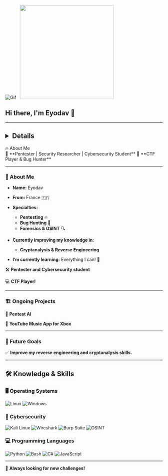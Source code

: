 ![Gif](https://media1.giphy.com/media/v1.Y2lkPTc5MGI3NjExbHlhcGt2MGZyNGU3bnNhandrOGg1bzhtbWdoenQ2dHdzY29rbHNraCZlcD12MV9pbnRlcm5hbF9naWZfYnlfaWQmY3Q9Zw/EaEWuES5SDSpcnOlRt/giphy.gif) &nbsp; <img src="https://www.icegif.com/wp-content/uploads/2023/05/icegif-565.gif" width="300px">

## Hi there, I'm Eyodav 👋  

---

## <details>
  <summary>🔥 About Me</summary>
🔹 **Pentester | Security Researcher | Cybersecurity Student**  
🔹 **CTF Player & Bug Hunter**  

---

### 📝 About Me  
- **Name:** Eyodav  
- **From:** France 🇫🇷  
- **Specialties:**  
  - **Pentesting** 🔥
  - **Bug Hunting** 🐞  
  - **Forensics & OSINT** 🔍  


- **Currently improving my knowledge in:**  
  - **Cryptanalysis & Reverse Engineering**   

- **I’m currently learning:** Everything I can! 🚀  
</details>


🛠 **Pentester and Cybersecurity student**  

💻 **CTF Player!**  

---

### 🏗️ Ongoing Projects  

🚀 **Pentest AI**  

🎵 **YouTube Music App for Xbox**  

---

### 🎯 Future Goals  

✅ **Improve my reverse engineering and cryptanalysis skills.**  

---

## 🛠️ Knowledge & Skills

### 🖥️ Operating Systems
![Linux](https://img.shields.io/badge/Linux-FCC624?style=flat-square&logo=linux&logoColor=black)
![Windows](https://img.shields.io/badge/Windows-0078D6?style=flat-square&logo=windows&logoColor=white)

### 🔹 Cybersecurity
![Kali Linux](https://img.shields.io/badge/Kali_Linux-557C94?style=flat-square&logo=kalilinux&logoColor=white)
![Wireshark](https://img.shields.io/badge/Wireshark-1679A7?style=flat-square&logo=wireshark&logoColor=white)
![Burp Suite](https://img.shields.io/badge/Burp_Suite-FF6600?style=flat-square&logo=burp-suite&logoColor=white)
![OSINT](https://img.shields.io/badge/OSINT-1E90FF?style=flat-square&logo=detective&logoColor=white)

### 💻 Programming Languages
![Python](https://img.shields.io/badge/Python-3776AB?style=flat-square&logo=python&logoColor=white)
![Bash](https://img.shields.io/badge/Bash-4EAA25?style=flat-square&logo=gnubash&logoColor=white)
![C#](https://img.shields.io/badge/C%23-239120?style=flat-square&logo=csharp&logoColor=white)
![JavaScript](https://img.shields.io/badge/JavaScript-F7DF1E?style=flat-square&logo=javascript&logoColor=black)

---

🚀 **Always looking for new challenges!**  
